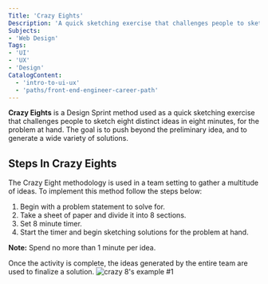 ```yaml
---
Title: 'Crazy Eights'
Description: 'A quick sketching exercise that challenges people to sketch eight distinct ideas in eight minutes.'
Subjects: 
- 'Web Design'
Tags: 
- 'UI'
- 'UX'
- 'Design'
CatalogContent:
  - 'intro-to-ui-ux'
  - 'paths/front-end-engineer-career-path'
---
```


**Crazy Eights** is a Design Sprint method used as a quick sketching exercise that challenges people to sketch eight distinct ideas in eight minutes, for the problem at hand. The goal is to push beyond the preliminary idea, and to generate a wide variety of solutions.

## Steps In Crazy Eights  
The Crazy Eight methodology is used in a team setting to gather a multitude of ideas. To implement this method follow the steps below:
1. Begin with a problem statement to solve for.
2. Take a sheet of paper and divide it into 8 sections.
3. Set 8 minute timer. 
4. Start the timer and begin sketching solutions for the problem at hand.

**Note:** Spend no more than 1 minute per idea.

Once the activity is complete, the ideas generated by the entire team are used to finalize a solution. 
![crazy 8's example #1](<www.github.com/codecademy/docs/media/crazy8's #1.jpg>) 

